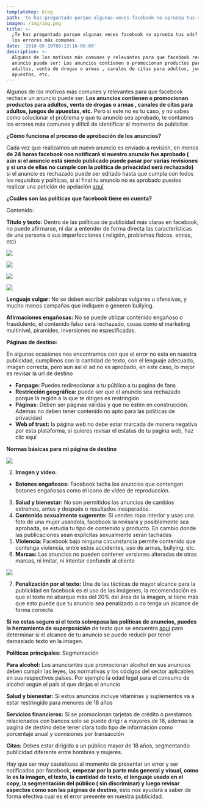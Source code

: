 ```yaml
---
templateKey: blog
path: 'te-has-preguntado-porque-algunas-veces-facebook-no-aprueba-tus-ads'
imagen: /img/img.png
title: >-
  ¿Te has preguntado porque algunas veces facebook no aprueba tus ads? Te cuento
  los errores más comunes.
date: '2018-05-10T08:13:16-05:00'
description: >-
  Algunos de los motivos más comunes y relevantes para que facebook rechace un
  anuncio puede ser: Los anuncios contienen o promocionan productos para
  adultos, venta de drogas o armas , canales de citas para adultos, juegos de
  apuestas, etc.
---
```

Algunos de los motivos más comunes y relevantes para que facebook rechace un anuncio puede ser: **Los anuncios contienen o promocionan productos para adultos, venta de drogas o armas , canales de citas para adultos, juegos de apuestas, etc.** Pero si este no es tu caso, y no sabes como solucionar el problema y que tu anuncio sea aprobado, te contamos los errores más comunes y difícil de identificar al momento de publicitar.

**¿Cómo funciona el proceso de aprobación de los anuncios?**

Cada vez que realizamos un nuevo anuncio es enviado a revisión, en menos **de 24 horas facebook nos notificará si nuestro anuncio fue aprobado ( aún si el anuncio está siendo publicado puede pasar por varias revisiones y si una de ellas no cumple con la política de privacidad será rechazado)** si el anuncio es rechazado puede ser editado hasta que cumpla con todos los requisitos y políticas, si al final tu anuncio no es aprobado puedes realizar una petición de apelación [aquí](https://www.facebook.com/help/contact/1582364792025146?__mref=message_bubble)

**¿Cuáles son las políticas que facebook tiene en cuenta?**

Contenido:

**Título y texto:** Dentro de las políticas de publicidad más claras en facebook, no puede afirmarse, ni dar a entender de forma directa las características de una persona o sus imperfecciones ( religión, problemas físicos, etnias, etc)

![](/img/1_fpbirfngvnwztjrhpcaehw.png)

![](/img/1_vwovpefseqyxn7rcjjfzag.png)

![](/img/1_lxpv4l9eal6ayjdav4_ynq.png)

![](/img/1_if3rfezmsudwxiir1lb8la.png)

**Lenguaje vulgar:** No se deben escribir palabras vulgares u ofensivas, y mucho menos campañas que indiquen o generen bullying.

**Afirmaciones engañosas:** No se puede utilizar contenido engañoso o fraudulento, el contenido falso será rechazado, cosas como el marketing multinivel, piramides, inversiones no especificadas.

**Páginas de destino:**

En algunas ocasiones nos encontramos con que el error no esta en nuestra publicidad, cumplimos con la cantidad de texto, con el lenguaje adecuado, imagen correcta, pero aun así el ad no es aprobado, en este caso, lo mejor es revisar la url de destino

* **Fanpage:** Puedes redireccionar a tu público a tu pagina de fans
* **Restricción geográfica:** puede ser que el anuncio sea rechazado porque la región a la que te diriges es restringido
* **Páginas:** Deben ser páginas válidas y que no estén en construcción. Ademas no deben tener contenido no apto para las politicas de privacidad
* **Web of trust:** la página web no debe estar marcada de manera negativa por esta plataforma, si quieres revisar el estatus de tu pagina web, haz clic aquí

**Normas básicas para mi página de destino**

![](/img/1_s73ky0obxvdkfwjeeuhyba.png)

2. **Imagen y video:**

* **Botones engañosos:** Facebook tacha los anuncios que contengan botones engañosos como el icono de vídeo de reproducción.

3. **Salud y bienestar:** No son permitidos los anuncios de cambios extremos, antes y después o resultados inesperados.
4. **Contenido sexualmente sugerente:** Si vendes ropa interior y usas una foto de una mujer usandola, facebook la revisara y posiblemente sea aprobada, se estudia tu tipo de contenido y producto. En cambio donde las publicaciones sean explícitas sexualmente serán tachadas
5. **Violencia:** Facebook bajo ninguna circunstancia permite contenido que contenga violencia, entre estos accidentes, uso de armas, bullying, etc.
6. **Marcas:** Los anuncios no pueden contener versiones alteradas de otras marcas, ni imitar, ni intentar confundir al cliente

![](/img/1_spbq3gzgccpl8aozxq0ybw.png)

7. **Penalización por el texto:** Una de las tácticas de mayor alcance para la publicidad en facebook es el uso de las imágenes, la recomendación es que el texto no abarque más del 20% del área de la imagen, si tiene más que esto puede que tu anuncio sea penalizado o no tenga un alcance de forma correcta

**Si no estas seguro si el texto sobrepasa las políticas de anuncios, puedes la herramienta de superposición** de texto que se encuentra [aquí](https://www.facebook.com/ads/tools/text_overlay) para determinar si el alcance de tu anuncio se puede reducir por tener demasiado texto en la imagen.

**Políticas principales:** Segmentación

**Para alcohol:** Los anunciantes que promocionan alcohol en sus anuncios deben cumplir las leyes, las normativas y los códigos del sector aplicables en sus respectivos países. Por ejemplo la edad legal para el consumo de alcohol según el país al que dirijas el anuncio

**Salud y bienestar:** Si estos anuncios incluye vitaminas y suplementos va a estar restringido para menores de 18 años

**Servicios financieros:** Si se promocionan tarjetas de crédito o prestamos relacionados con bancos solo se puede dirigir a mayores de 18, ademas la pagina de destino debe tener clara todo tipo de información como porcentaje anual y comisiones por transacción

**Citas:** Debes estar dirigido a un público mayor de 18 años, segmentando publicidad diferente entre hombres y mujeres.

Hay que ser muy cautelosos al momento de presentar un error y ser notificados por facebook, **empezar por la parte más general y visual, como lo es la imagen, el texto, la cantidad de texto, el lenguaje usado en el copy, la segmentación del público ( sin discriminar) y luego revisar aspectos como son las páginas de destino**, esto nos ayudará a saber de forma efectiva cual es el error presente en nuestra publicidad.
